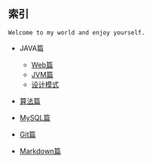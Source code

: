 


## 索引

    Welcome to my world and enjoy yourself.


*   JAVA篇

    *   [Web篇](./Java/web/Index)
    *   [JVM篇](./Java/jvm/Index)
    *   [设计模式](./DesignPattern/Index)
    
*   [算法篇](./Arithmetic/Index)

*   [MySQL篇](./MySQL/Index)

*   [Git篇](./Git/Index)

*   [Markdown篇](./Markdown/Index)